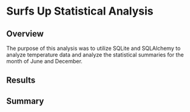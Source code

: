 # Surfs Up Statistical Analysis

## Overview

The purpose of this analysis was to utilize SQLite and SQLAlchemy to analyze temperature data and analyze the statistical summaries for the month of June and December.

## Results



## Summary
